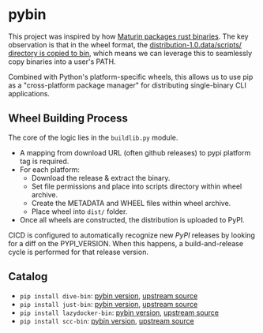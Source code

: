 # pybin

This project was inspired by how [Maturin packages rust binaries](https://www.maturin.rs/bindings#bin).  The key observation is that in the wheel format, the [distribution-1.0.data/scripts/ directory is copied to bin](https://packaging.python.org/en/latest/specifications/binary-distribution-format/#installing-a-wheel-distribution-1-0-py32-none-any-whl), which means we can leverage this to seamlessly copy binaries into a user's PATH.

Combined with Python's platform-specific wheels, this allows us to use pip as a "cross-platform package manager" for distributing single-binary CLI applications.

## Wheel Building Process

The core of the logic lies in the `buildlib.py` module.

- A mapping from download URL (often github releases) to pypi platform tag is required.
- For each platform:
    - Download the release & extract the binary.
    - Set file permissions and place into scripts directory within wheel archive.
    - Create the METADATA and WHEEL files within wheel archive.
    - Place wheel into `dist/` folder.
- Once all wheels are constructed, the distribution is uploaded to PyPI.

CICD is configured to automatically recognize new *PyPI* releases by looking for a diff on the PYPI_VERSION.  When this happens, a build-and-release cycle is performed for that release version.

## Catalog

- `pip install dive-bin`: [pybin version](https://github.com/justin-yan/pybin/tree/main/src/dive), [upstream source](https://github.com/wagoodman/dive)
- `pip install just-bin`: [pybin version](https://github.com/justin-yan/pybin/tree/main/src/just), [upstream source](https://github.com/casey/just)
- `pip install lazydocker-bin`: [pybin version](https://github.com/justin-yan/pybin/tree/main/src/lazydocker), [upstream source](https://github.com/jesseduffield/lazydocker)
- `pip install scc-bin`: [pybin version](https://github.com/justin-yan/pybin/tree/main/src/scc), [upstream source](https://github.com/boyter/scc)
